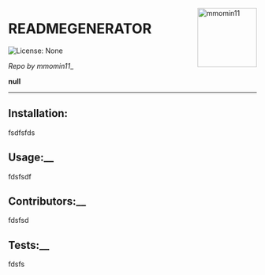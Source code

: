 
<a href="https://github.com/mmomin11" style="float:right"><img src="https://avatars3.githubusercontent.com/u/61161008?v=4" alt="mmomin11" title="mmomin11" width="120" height="120"></a>

# READMEGENERATOR

![License: None](https://img.shields.io/badge/License-None-brightgreen)

_Repo by mmomin11__

__null__

---

## Installation:
fsdfsfds

## Usage:__
fdsfsdf

## Contributors:__
fdsfsd

## Tests:__
fdsfs
